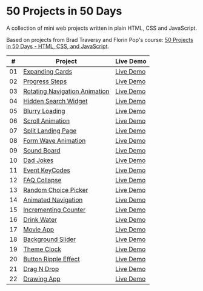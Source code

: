# 50 Projects in 50 Days

A collection of mini web projects written in plain HTML, CSS and JavaScript.

Based on projects from Brad Traversy and Florin Pop's course: [50 Projects in 50 Days - HTML, CSS, and JavaScript](https://learning.oreilly.com/videos/50-projects-in/9781801079976/).

|  #  | Project                                                                                                                   | Live Demo                                              |
| :-: | ------------------------------------------------------------------------------------------------------------------------- | ------------------------------------------------------ |
| 01  | [Expanding Cards](https://github.com/nietoperq/50-projects-in-50-days/tree/main/01%20Expanding%20Cards)                   | [Live Demo](https://codepen.io/nietoperq/full/GRBGrqV) |
| 02  | [Progress Steps](https://github.com/nietoperq/50-projects-in-50-days/tree/main/02%20Progress%20Steps)                     | [Live Demo](https://codepen.io/nietoperq/full/LYBrvmp) |
| 03  | [Rotating Navigation Animation](https://github.com/nietoperq/50-projects-in-50-days/tree/main/03%20Rotating%20Navigation) | [Live Demo](https://codepen.io/nietoperq/full/ExpegBB) |
| 04  | [Hidden Search Widget](https://github.com/nietoperq/50-projects-in-50-days/tree/main/04%20Hidden%20Search%20Widget)       | [Live Demo](https://codepen.io/nietoperq/full/wvxYKNw) |
| 05  | [Blurry Loading](https://github.com/nietoperq/50-projects-in-50-days/tree/main/05%20Blurry%20Loading)                     | [Live Demo](https://codepen.io/nietoperq/full/LYBgdwr) |
| 06  | [Scroll Animation](https://github.com/nietoperq/50-projects-in-50-days/tree/main/06%20Scroll%20Animation)                 | [Live Demo](https://codepen.io/nietoperq/full/NWBEBqB) |
| 07  | [Split Landing Page](https://github.com/nietoperq/50-projects-in-50-days/tree/main/07%20Split%20Landing%20Page)           | [Live Demo](https://codepen.io/nietoperq/full/PoBVNBz) |
| 08  | [Form Wave Animation](https://github.com/nietoperq/50-projects-in-50-days/tree/main/08%20Form%20Wave%20Animation)         | [Live Demo](https://codepen.io/nietoperq/full/dyjrymM) |
| 09  | [Sound Board](https://github.com/nietoperq/50-projects-in-50-days/tree/main/09%20Sound%20Board)                           | [Live Demo](https://codepen.io/nietoperq/full/OJwqOGO) |
| 10  | [Dad Jokes](https://github.com/nietoperq/50-projects-in-50-days/tree/main/10%20Dad%20Jokes)                               | [Live Demo](https://codepen.io/nietoperq/full/eYjooZX) |
| 11  | [Event KeyCodes](https://github.com/nietoperq/50-projects-in-50-days/tree/main/11%20Event%20KeyCodes)                     | [Live Demo](https://codepen.io/nietoperq/full/oNMrbEj) |
| 12  | [FAQ Collapse](https://github.com/nietoperq/50-projects-in-50-days/tree/main/12%20FAQ%20Collapse)                         | [Live Demo](https://codepen.io/nietoperq/full/xxJvVxb) |
| 13  | [Random Choice Picker](https://github.com/nietoperq/50-projects-in-50-days/tree/main/13%20Random%20Choice%20Picker)       | [Live Demo](https://codepen.io/nietoperq/full/gOjVdPb) |
| 14  | [Animated Navigation](https://github.com/nietoperq/50-projects-in-50-days/tree/main/14%20Animated%20Navigation)           | [Live Demo](https://codepen.io/nietoperq/full/PodYXQq) |
| 15  | [Incrementing Counter](https://github.com/nietoperq/50-projects-in-50-days/tree/main/15%20Incrementing%20Counter)         | [Live Demo](https://codepen.io/nietoperq/full/RwYwVPP) |
| 16  | [Drink Water](https://github.com/nietoperq/50-projects-in-50-days/tree/main/16%20Drink%20Water)                           | [Live Demo](https://codepen.io/nietoperq/full/YzOVgON) |
| 17  | [Movie App](https://github.com/nietoperq/50-projects-in-50-days/tree/main/17%20Movie%20App)                               | [Live Demo](https://codepen.io/nietoperq/full/zYyMoME) |
| 18  | [Background Slider](https://github.com/nietoperq/50-projects-in-50-days/tree/main/18%20Background%20Slider)               | [Live Demo](https://codepen.io/nietoperq/full/PoXxgYb) |
| 19  | [Theme Clock](https://github.com/nietoperq/50-projects-in-50-days/tree/main/19%20Theme%20Clock)                           | [Live Demo](https://codepen.io/nietoperq/full/dywwNOQ) |
| 20  | [Button Ripple Effect](https://github.com/nietoperq/50-projects-in-50-days/tree/main/20%20Button%20Ripple%20Effect)       | [Live Demo](https://codepen.io/nietoperq/full/qBLgweB) |
| 21  | [Drag N Drop](https://github.com/nietoperq/50-projects-in-50-days/tree/main/21%20Drag%20N%20Drop)                         | [Live Demo](https://codepen.io/nietoperq/full/poqYdOy) |
| 22  | [Drawing App](https://github.com/nietoperq/50-projects-in-50-days/tree/main/22%20Drawing%20App)                           | [Live Demo](https://codepen.io/nietoperq/full/vYvMbWG) |
